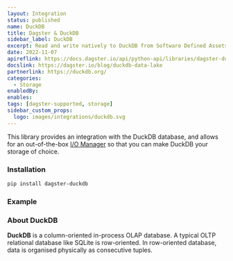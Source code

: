 ```yaml
---
layout: Integration
status: published
name: DuckDB
title: Dagster & DuckDB
sidebar_label: DuckDB
excerpt: Read and write natively to DuckDB from Software Defined Assets.
date: 2022-11-07
apireflink: https://docs.dagster.io/api/python-api/libraries/dagster-duckdb
docslink: https://dagster.io/blog/duckdb-data-lake
partnerlink: https://duckdb.org/
categories:
  - Storage
enabledBy:
enables:
tags: [dagster-supported, storage]
sidebar_custom_props: 
  logo: images/integrations/duckdb.svg
---
```


This library provides an integration with the DuckDB database, and allows for an out-of-the-box [I/O Manager](/guides/build/io-managers/) so that you can make DuckDB your storage of choice.

### Installation

```bash
pip install dagster-duckdb
```

### Example

<CodeExample path="docs_beta_snippets/docs_beta_snippets/integrations/duckdb.py" language="python" />

### About DuckDB

**DuckDB** is a column-oriented in-process OLAP database. A typical OLTP relational database like SQLite is row-oriented. In row-oriented database, data is organised physically as consecutive tuples.
